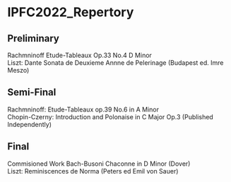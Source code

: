 # IPFC2022_Repertory

## Preliminary
Rachmninoff Etude-Tableaux Op.33 No.4 D Minor<br/>
Liszt: Dante Sonata de Deuxieme Annne de Pelerinage (Budapest ed. Imre Meszo)
## Semi-Final
Rachmninoff: Etude-Tableaux op.39 No.6 in A Minor<br/>
Chopin-Czerny: Introduction and Polonaise in C Major Op.3 (Published Independently)
## Final 
Commisioned Work
Bach-Busoni Chaconne in D Minor (Dover)<br/>
Liszt: Reminiscences de Norma (Peters ed Emil von Sauer)
